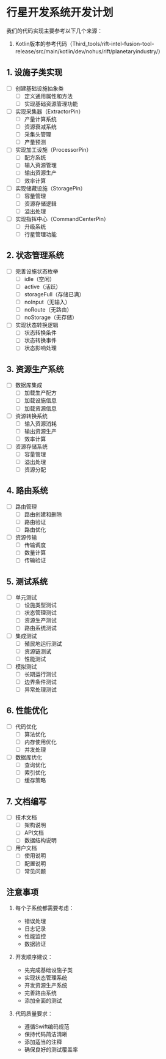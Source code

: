 # 行星开发系统开发计划

我们的代码实现主要参考以下几个来源：
1. Kotlin版本的参考代码（Third_tools/rift-intel-fusion-tool-release/src/main/kotlin/dev/nohus/rift/planetaryindustry/）

## 1. 设施子类实现
- [ ] 创建基础设施抽象类
  - [ ] 定义通用属性和方法
  - [ ] 实现基础资源管理功能

- [ ] 实现采集器（ExtractorPin）
  - [ ] 产量计算系统
  - [ ] 资源衰减系统
  - [ ] 采集头管理
  - [ ] 产量预测

- [ ] 实现加工设施（ProcessorPin）
  - [ ] 配方系统
  - [ ] 输入资源管理
  - [ ] 输出资源生产
  - [ ] 效率计算

- [ ] 实现储藏设施（StoragePin）
  - [ ] 容量管理
  - [ ] 资源存储逻辑
  - [ ] 溢出处理

- [ ] 实现指挥中心（CommandCenterPin）
  - [ ] 升级系统
  - [ ] 行星管理功能

## 2. 状态管理系统
- [ ] 完善设施状态枚举
  - [ ] idle（空闲）
  - [ ] active（活跃）
  - [ ] storageFull（存储已满）
  - [ ] noInput（无输入）
  - [ ] noRoute（无路由）
  - [ ] noStorage（无存储）

- [ ] 实现状态转换逻辑
  - [ ] 状态转换条件
  - [ ] 状态转换事件
  - [ ] 状态影响处理

## 3. 资源生产系统
- [ ] 数据库集成
  - [ ] 加载生产配方
  - [ ] 加载设施信息
  - [ ] 加载资源信息

- [ ] 资源转换系统
  - [ ] 输入资源消耗
  - [ ] 输出资源生产
  - [ ] 效率计算

- [ ] 资源存储系统
  - [ ] 容量管理
  - [ ] 溢出处理
  - [ ] 资源分配

## 4. 路由系统
- [ ] 路由管理
  - [ ] 路由创建和删除
  - [ ] 路由验证
  - [ ] 路由优化

- [ ] 资源传输
  - [ ] 传输调度
  - [ ] 数量计算
  - [ ] 传输验证

## 5. 测试系统
- [ ] 单元测试
  - [ ] 设施类型测试
  - [ ] 状态管理测试
  - [ ] 资源生产测试
  - [ ] 路由系统测试

- [ ] 集成测试
  - [ ] 殖民地运行测试
  - [ ] 资源链测试
  - [ ] 性能测试

- [ ] 模拟测试
  - [ ] 长期运行测试
  - [ ] 边界条件测试
  - [ ] 异常处理测试

## 6. 性能优化
- [ ] 代码优化
  - [ ] 算法优化
  - [ ] 内存使用优化
  - [ ] 并发处理

- [ ] 数据库优化
  - [ ] 查询优化
  - [ ] 索引优化
  - [ ] 缓存策略

## 7. 文档编写
- [ ] 技术文档
  - [ ] 架构说明
  - [ ] API文档
  - [ ] 数据结构说明

- [ ] 用户文档
  - [ ] 使用说明
  - [ ] 配置说明
  - [ ] 常见问题

## 注意事项
1. 每个子系统都需要考虑：
   - 错误处理
   - 日志记录
   - 性能监控
   - 数据验证

2. 开发顺序建议：
   - 先完成基础设施子类
   - 实现状态管理系统
   - 开发资源生产系统
   - 完善路由系统
   - 添加全面的测试

3. 代码质量要求：
   - 遵循Swift编码规范
   - 保持代码简洁清晰
   - 添加适当的注释
   - 确保良好的测试覆盖率 